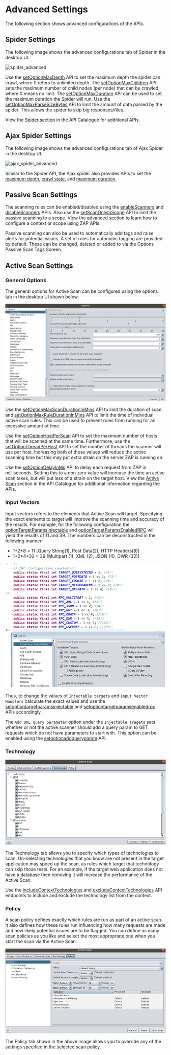# Advanced Settings

The following section shows advanced configurations of the APIs.

## Spider Settings

The following image shows the advanced configurations tab of Spider in the desktop UI.

![spider_advanced](../images/spider_advanced.png)

Use the [setOptionMaxDepth](#spideractionsetoptionmaxdepth) API to set the maximum depth the spider can crawl, where 0 refers to unlimited depth. 
The [setOptionMaxChildren](#spideractionsetoptionmaxchildren) API sets the maximum number of child nodes (per node) that can be crawled, 
where 0 means no limit. The [setOptionMaxDuration](#spideractionsetoptionmaxduration) API can be used to set the maximum duration the Spider will run.
Use the [setOptionMaxParseSizeBytes](#spideractionsetoptionmaxparsesizebytes) API to limit the amount of data parsed by the spider. 
This allows the spider to skip big responses/files. 

View the [Spider section](#spider) in the API Catalogue for additional APIs.

## Ajax Spider  Settings

The following image shows the advanced configurations tab of Ajax Spider in the desktop UI.

![ajax_spider_advanced](../images/ajax_spider_advanced.png)

Similar to the Spider API, the Ajax spider also provides APIs to set the [maximum depth](#), [crawl state](#), and [maximum duration](#).

## Passive Scan Settings

The scanning rules can be enabled/disabled using the [enableScanners](#pscanactionenablescanners) and [disableScanners]((#pscanactiondisablescanners)) APIs.
Also use the [setScanOnlyInScope](#pscanviewscanonlyinscope) API to limit the passive scanning to a scope. View
the advanced section to learn how to configure a context or scope using ZAP APIs.

Passive scanning can also be used to automatically add tags and raise alerts for potential issues. A set of rules for 
automatic tagging are provided by default. These can be changed, deleted or added to via the Options Passive Scan Tags Screen.

## Active Scan Settings

### General Options

The general options for Active Scan can be configured using the options tab in the desktop UI shown below.

![options](../images/ascan_advanced_options.png)

Use the [setOptionMaxScanDurationInMins](#ascanactionsetoptionmaxscandurationinmins) API to limit the duration of scan and 
[setOptionMaxRuleDurationInMins](#ascanactionsetoptionmaxruledurationinmins) API to limit the time of individual active scan rules.
This can be used to prevent rules from running for an excessive amount of time.

Use the [setOptionHostPerScan](#ascanactionsetoptionhostperscan) API to set the maximum number of hosts that will be scanned at the same time. 
Furthermore, use the [setOptionThreadPerHost](#ascanactionsetoptionthreadperhost) API to set the number of threads the scanner will use per host. 
Increasing both of these values will reduce the active scanning time but this may put extra strain on the server ZAP is running on.

Use the [setOptionDelayInMs](#ascanactionsetoptiondelayinms) API to delay each request from ZAP in milliseconds. Setting this to a non zero value will increase 
the time an active scan takes, but will put less of a strain on the target host. View the [Active Scan](#zap-api-ascan) section in 
the API Catalogue for additional information regarding the APIs.

### Input Vectors

Input vectors refers to the elements that Active Scan will target. Specifying the exact elements to target will improve the
scanning time and accuracy of the results. For example, for the following configuration the [optionTargetParamsInjectable](#ascanviewoptiontargetparamsinjectable) and 
[optionTargetParamsEnabledRPC](#ascanviewoptiontargetparamsenabledrpc) will yield the results of 11 and 39. 
The numbers can be deconstructed in the following manner:

- 1+2+8 = 11 [Query String(1), Post Data(2), HTTP Headers(8)]
- 1+2+4+32 = 39 [Multipart (1), XML (2), JSON (4), DWR (32)]
 
![input_vectors_code](../images/ascan_advanced_input_vectors_code.png)

Thus, to change the values of `Injectable targets` and `Input Vector Handlers` calculate the exact values and 
use the [setoptiontargetparamsinjectable](#ascanactionsetoptiontargetparamsinjectable) and [setoptiontargetparamsenabledrpc](#ascanactionsetoptiontargetparamsenabledrpc) APIs accordingly.

The `Add URL query parameter` option under the `Injectable Tragets` sets whether or not the active scanner should add a query param 
to GET requests which do not have parameters to start with. This option can be enabled using the [setoptionaddqueryparam](#ascanactionsetoptionaddqueryparam) API.

### Technology

![technology](../images/ascan_advanced_tech.png)

The Technology tab allows you to specify which types of technologies to scan. Un-selecting technologies that you know are 
not present in the target application may speed up the scan, as rules which target that technology can skip those tests.
For an example, if the target web application does not have a database then removing it will increase the performance of the Active Scan.

Use the [includeContextTechnologies](#contextactionincludecontexttechnologies) and [excludeContextTechnologies](#contextactionexcludecontexttechnologies) 
API endpoints to include and exclude the technology list from the context.

### Policy

A scan policy defines exactly which rules are run as part of an active scan. It also defines how these rules run influencing 
how many requests are made and how likely potential issues are to be flagged. You can define as many scan policies as you 
like and select the most appropriate one when you start the scan via the Active Scan. 

![policy](../images/ascan_advanced_policy.png)

The Policy tab shown in the above image allows you to override any of the settings specified in the selected scan policy.
